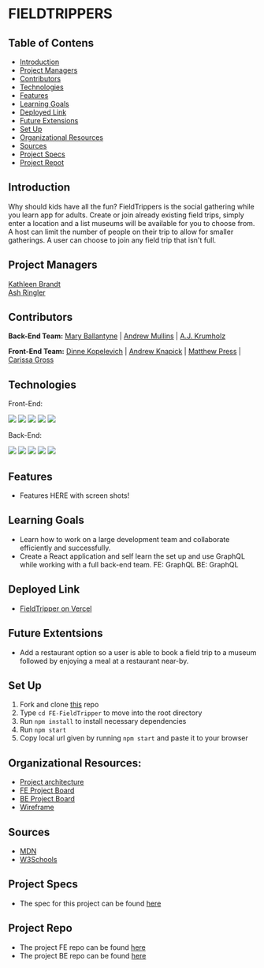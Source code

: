 # FIELDTRIPPERS

## Table of Contens
- [Introduction](#introduction)
- [Project Managers](#project-managers)
- [Contributors](#contributors)
- [Technologies](#technologies)
- [Features](#features)
- [Learning Goals](#learning-goals)
- [Deployed Link](#deployed-link)
- [Future Extensions](#future-extensions)
- [Set Up](#set-up)
- [Organizational Resources](#organizational-resources)
- [Sources](#sources)
- [Project Specs](#project-specs)
- [Project Repot](#project-repo)

## Introduction
Why should kids have all the fun? FieldTrippers is the social gathering while you learn app for adults. Create or join already existing field trips, simply enter a location and a list museums will be available for you to choose from. A host can limit the number of people on their trip to allow for smaller gatherings. A user can choose to join any field trip that isn't full.

## Project Managers
[Kathleen Brandt](https://github.com/KatBrandt)<br>
[Ash Ringler](https://github.com/AshRing)

## Contributors
<b>Back-End Team:</b>
[Mary Ballantyne](https://github.com/mballantyne3) |
[Andrew Mullins](https://github.com/mullinsand) |
[A.J. Krumholz](https://github.com/ajkrumholz)

<b>Front-End Team:</b>
[Dinne Kopelevich](https://github.com/DinneK) |
[Andrew Knapick](https://github.com/Universal-Patois) |
[Matthew Press](https://github.com/MatthewPress) |
[Carissa Gross](https://github.com/carissagross)

## Technologies
Front-End:
<p>
<img src="https://img.shields.io/badge/React-20232A?style=for-the-badge&logo=react&logoColor=61DAFB"/>
<img src="https://img.shields.io/badge/React_Router-CA4245?style=for-the-badge&logo=react-router&logoColor=white" />
<img src="https://img.shields.io/badge/GraphQl-E10098?style=for-the-badge&logo=graphql&logoColor=white" />
<img src="https://img.shields.io/badge/Cypress-17202C?style=for-the-badge&logo=cypress&logoColor=white" />
<img src="https://img.shields.io/badge/CSS3-1572B6?style=for-the-badge&logo=css3&logoColor=white" />
 </p>

Back-End:
<p>
<img src="https://img.shields.io/static/v1?message=2.7.4&logo=ruby&style=for-the-badge&label=Ruby&color=darkred&labelColor=crimson)" />
<img src="https://img.shields.io/static/v1?message=5.2.8.1&logo=rubyonrails&style=for-the-badge&label=Rails&color=crimson&labelColor=darkre" />
<img src="https://img.shields.io/static/v1?message=14.6&=postgresql&style=for-the-badge&label=Postgresql&color=dodgerblue&labelColor=royalblue&logoColor=white"/>
<img src="https://img.shields.io/static/v1?style=for-the-badge&label=&logoColor=white&message=GraphQL&logo=graphql&color=teal&labelColor=green"/>
<img src="https://img.shields.io/static/v1?message=POSTMAN&logo=postman&style=for-the-badge&label=&color=orangered&labelColor=darkorange&logoColor=white" />
</p>


## Features
- Features HERE with screen shots!

## Learning Goals
- Learn how to work on a large development team and collaborate efficiently and successfully.
- Create a React application and self learn the set up and use GraphQL while working with a full back-end team.
FE: GraphQL
BE: GraphQL

## Deployed Link
- [FieldTripper on Vercel](https://fe-field-tripper-ftfe.vercel.app/)

## Future Extentsions
- Add a restaurant option so a user is able to book a field trip to a museum followed by enjoying a meal at a restaurant near-by.

## Set Up
1. Fork and clone [this](https://github.com/FieldTripper/FE-FieldTripper) repo
2. Type `cd FE-FieldTripper` to move into the root directory
3. Run `npm install` to install necessary dependencies
4. Run `npm start`
5. Copy local url given by running `npm start` and paste it to your browser

## Organizational Resources:
- [Project architecture](https://www.figma.com/file/7ECXLbUG6sQyWoToqb5YTc/FieldTrippers-Architecture?node-id=0%3A1)
- [FE Project Board](https://github.com/orgs/FieldTripper/projects/1/views/1)
- [BE Project Board](https://github.com/orgs/FieldTripper/projects/1/views/2)
- [Wireframe](https://www.figma.com/file/IIUlBXcQv7dP4gOsh8Scq3/FieldTrippers?node-id=0%3A1&t=aL0FNy5YQ3UY2U0i-0)

## Sources
- [MDN](http://developer.mozilla.org/en-US/)
- [W3Schools](https://www.w3schools.com/)


## Project Specs
- The spec for this project can be found [here](https://mod4.turing.edu/projects/capstone/)

## Project Repo
- The project FE repo can be found [here](https://github.com/FieldTripper/FE-FieldTripper)
- The project BE repo can be found [here](https://github.com/FieldTripper/BE-FieldTripper)

